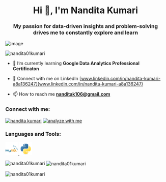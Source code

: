 <h1 align="center">Hi 👋, I'm Nandita Kumari</h1>
<h3 align="center">My passion for data-driven insights and problem-solving drives me to constantly explore and learn</h3>

![image](https://github.com/Nandita01kumari/Nandita01kumari/assets/146748070/fc6bc16f-0ae9-47bc-9f94-943e2c028055)

<p align="left"> <img src="https://komarev.com/ghpvc/?username=nandita01kumari&label=Profile%20views&color=0e75b6&style=flat" alt="nandita01kumari" /> </p>

- 🌱 I’m currently learning **Google Data Analytics Professional Certificaton**

- 📱 Connect with me on LinkedIn [www.linkedin.com/in/nandita-kumari-a8a136247](www.linkedin.com/in/nandita-kumari-a8a136247)

- 📫 How to reach me **nanditak106@gmail.com**

<h3 align="left">Connect with me:</h3>
<p align="left">
<a href="https://linkedin.com/in/nandita kumari" target="blank"><img align="center" src="https://raw.githubusercontent.com/rahuldkjain/github-profile-readme-generator/master/src/images/icons/Social/linked-in-alt.svg" alt="nandita kumari" height="30" width="40" /></a>
<a href="https://www.youtube.com/c/analyze with me" target="blank"><img align="center" src="https://raw.githubusercontent.com/rahuldkjain/github-profile-readme-generator/master/src/images/icons/Social/youtube.svg" alt="analyze with me" height="30" width="40" /></a>
</p>

<h3 align="left">Languages and Tools:</h3>
<p align="left"> <a href="https://www.mysql.com/" target="_blank" rel="noreferrer"> <img src="https://raw.githubusercontent.com/devicons/devicon/master/icons/mysql/mysql-original-wordmark.svg" alt="mysql" width="40" height="40"/> </a> <a href="https://www.python.org" target="_blank" rel="noreferrer"> <img src="https://raw.githubusercontent.com/devicons/devicon/master/icons/python/python-original.svg" alt="python" width="40" height="40"/> </a> </p>

<p><img align="left" src="https://github-readme-stats.vercel.app/api/top-langs?username=nandita01kumari&show_icons=true&locale=en&layout=compact" alt="nandita01kumari" /></p>

<p>&nbsp;<img align="center" src="https://github-readme-stats.vercel.app/api?username=nandita01kumari&show_icons=true&locale=en" alt="nandita01kumari" /></p>

<p><img align="center" src="https://github-readme-streak-stats.herokuapp.com/?user=nandita01kumari&" alt="nandita01kumari" /></p>
